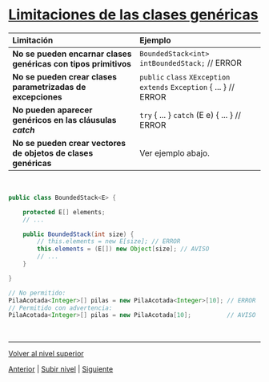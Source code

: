 # [Limitaciones de las clases genéricas](README.md)






| Limitación | Ejemplo |
| :--- | :--- |
| **No se pueden encarnar clases genéricas con tipos primitivos** | `BoundedStack<int>` `intBoundedStack;` // ERROR |
| **No se pueden crear clases parametrizadas de excepciones** | `public` `class` `XException`<E> `extends` `Exception` { ... } // ERROR |
| **No pueden aparecer genéricos en las cláusulas *catch*** | `try` { ... } `catch` (E e) { ... } // ERROR|
| **No se pueden crear vectores de objetos de clases genéricas** | Ver ejemplo abajo. |

<!-- Ejemplo de código fuera de la tabla para evitar problemas de formato -->

<br>

```java
public class BoundedStack<E> {

    protected E[] elements;
    // ...

    public BoundedStack(int size) {
        // this.elements = new E[size]; // ERROR
        this.elements = (E[]) new Object[size]; // AVISO
        // ...
    }

}

// No permitido:
PilaAcotada<Integer>[] pilas = new PilaAcotada<Integer>[10]; // ERROR
// Permitido con advertencia:
PilaAcotada<Integer>[] pilas = new PilaAcotada[10];          // AVISO
```

<br>

---

[Volver al nivel superior](../README.md)



[Anterior](../u1genericClassesAndInheritance/README.md) | [Subir nivel](../README.md) | [Siguiente](/c4how/u8parametricProgramming/u2boundedTypeParameters/README.md)
